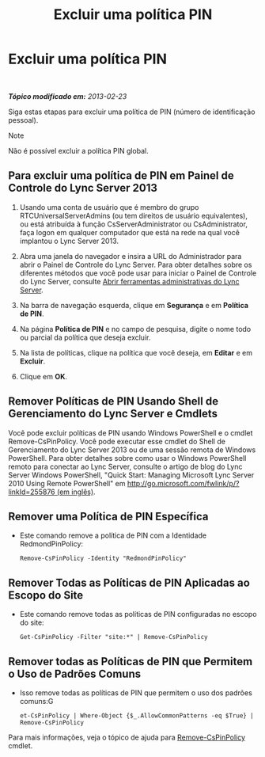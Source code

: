 ﻿---
title: Excluir uma política PIN
TOCTitle: Excluir uma política PIN
ms:assetid: 7c378927-2e41-418e-9721-327021bd2e45
ms:mtpsurl: https://technet.microsoft.com/pt-br/library/Gg521020(v=OCS.15)
ms:contentKeyID: 49307232
ms.date: 05/19/2016
mtps_version: v=OCS.15
ms.translationtype: HT
---

# Excluir uma política PIN

 

_**Tópico modificado em:** 2013-02-23_

Siga estas etapas para excluir uma política de PIN (número de identificação pessoal).

> [!note]  
> Não é possível excluir a política PIN global.

## Para excluir uma política de PIN em Painel de Controle do Lync Server 2013

1.  Usando uma conta de usuário que é membro do grupo RTCUniversalServerAdmins (ou tem direitos de usuário equivalentes), ou está atribuída à função CsServerAdministrator ou CsAdministrator, faça logon em qualquer computador que está na rede na qual você implantou o Lync Server 2013.

2.  Abra uma janela do navegador e insira a URL do Administrador para abrir o Painel de Controle do Lync Server. Para obter detalhes sobre os diferentes métodos que você pode usar para iniciar o Painel de Controle do Lync Server, consulte [Abrir ferramentas administrativas do Lync Server](lync-server-2013-open-lync-server-administrative-tools.md).

3.  Na barra de navegação esquerda, clique em **Segurança** e em **Política de PIN**.

4.  Na página **Política de PIN** e no campo de pesquisa, digite o nome todo ou parcial da política que deseja excluir.

5.  Na lista de políticas, clique na política que você deseja, em **Editar** e em **Excluir**.

6.  Clique em **OK**.

## Remover Políticas de PIN Usando Shell de Gerenciamento do Lync Server e Cmdlets

Você pode excluir políticas de PIN usando Windows PowerShell e o cmdlet Remove-CsPinPolicy. Você pode executar esse cmdlet do Shell de Gerenciamento do Lync Server 2013 ou de uma sessão remota de Windows PowerShell. Para obter detalhes sobre como usar o Windows PowerShell remoto para conectar ao Lync Server, consulte o artigo de blog do Lync Server Windows PowerShell, "Quick Start: Managing Microsoft Lync Server 2010 Using Remote PowerShell" em [http://go.microsoft.com/fwlink/p/?linkId=255876 (em inglês)](http://go.microsoft.com/fwlink/p/?linkid=255876).

## Remover uma Política de PIN Específica

  - Este comando remove a política de PIN com a Identidade RedmondPinPolicy:
    
        Remove-CsPinPolicy -Identity "RedmondPinPolicy"

## Remover Todas as Políticas de PIN Aplicadas ao Escopo do Site

  - Este comando remove todas as políticas de PIN configuradas no escopo do site:
    
        Get-CsPinPolicy -Filter "site:*" | Remove-CsPinPolicy

## Remover todas as Políticas de PIN que Permitem o Uso de Padrões Comuns

  - Isso remove todas as políticas de PIN que permitem o uso dos padrões comuns:G
    
        et-CsPinPolicy | Where-Object {$_.AllowCommonPatterns -eq $True} | Remove-CsPinPolicy

Para mais informações, veja o tópico de ajuda para [Remove-CsPinPolicy](https://docs.microsoft.com/en-us/powershell/module/skype/Remove-CsPinPolicy) cmdlet.


